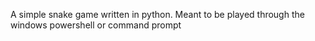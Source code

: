 A simple snake game written in python.
Meant to be played through the windows powershell or command prompt
